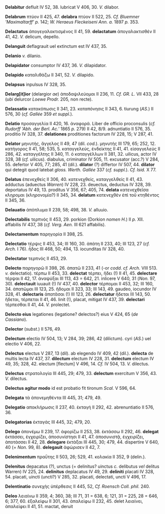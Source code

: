 **Delabitur** defluit IV 52, 38. lubricat V 406, 30. *V.* dilabor.

**Delabrum** πτύον II 425, 47. **delabra** πτύον II 522, 25. *Cf.
Bluemner 'Maximaltarff' p.* 142; *W. Heraeus Fleckeiseni Ann. a.* 1897
*p.* 353.

**Delactatus** ἀπογεγαλακτισμένος II 41, 59. **delactatum**
ἀπογαλακτισθέν II 41, 42. *V.* delicum, depello.

**Delanguit** deflagrauit uel extinctum est IV 437, 35.

**Delanio** *v.* dilanio.

**Delapidator** consumptor IV 437, 36. *V.* dilapidator.

**Delapido** καταλιθάζω II 341, 52. *V.* dilapido.

**Delapsus** inpulsus IV 328, 35.

**Delarg[it]ior** (delargior *ae*) ἀποδαψιλεύομαι II 236, 11. *Cf. GR.
L.* VII 433, 28 (*ubi* delurcor *Loewe Prodr.* 205, non recte).

**Delassatio** κατακόπωσις II 341, 23. καταπόνησις II 343, 6. tiurung
(*AS.*) II 576, 30 (*cf. Gallée* 359 *et suppl.*).

**Delatio** προσαγγελία II 420, 16. ἀναφορά. Liber de officio
proconsulis (*cf. Rudorff 'Abh. der Berl. Ac.'* 1865 *p.* 279) II 42,
8/9. adnuntiatio II 576, 35. proditio IV 328, 37. **delationes**
proditiones factorum IV 228, 15; V 287, 41.

**Delator** μηνυτής, ἄγγελος II 49, 47 (dil. *cod.*). μηνυτής III 179,
65; 252, 12. κατήγορος II 41, 58; 535, 5. καταγγελεύς, ἐνδείκτης II 41,
41. εἰσαγγελεύς II 286, 42. καταγγέλτης II 340, 11. ὁ καταγγέλλων II
381, 32. uilicus, actor IV 328, 38 (*cf.* uilicus). diabulus, criminator
IV 505, 11. excusator (acc.?) V 284, 55. defertor V 405, 77; 285, 41
(dil.). **dilator** (?) differtor IV 507, 44. **dilator** qui detegit
quod latebat *gloss. Werth. Gallée* 337 (*cf. suppl.*). *Cf. Isid.* X
77.

**Delatus** ἐπενεχθείς II 306, 40. κατενεχθείς, καταγγελθείς II 41, 43.
adductus (aduectus *Warren*) IV 228, 23. deuectus, deductus IV 328, 39.
deportatus IV 49, 13. proditus V 356, 67; 405, 74. **delata**
κατενεχθεῖσα κληρομαι (κληρονομία?) II 345, 34. **delatum** κατενεχθὲν
ἐπὶ τοῦ κτηθέντος II 345, 36.

**Delauatio** ἀπόπλυμα II 239, 58; 498, 38. *V.* alluuio.

**Delectabilis** τερπνός II 453, 29. porkion (Dorkion *nomen H.*) II
*p.* XII. affabilis IV 437, 38 (*cf. Verg. Aen.* III 621 affabilis).

**Delectamentum** παρηγορία II 398, 25.

**Delectatio** τέρψις II 453, 34; III 160, 30. ἀπάτη II 233, 40; III
123, 27 (*cf. Arch.* I 76). ἧδος III 468, 50; 494, 13. iocunditas IV
328, 40.

**Delectator** τερπνός II 453, 29.

**Delecto** παρηγορῶ II 398, 26. ἀπατῶ II 233, 41 (-or *codd. cf. Arch.*
VIII 513. *v.* delectatio). τέρπω II 453, 33. **delectat** τέρπει, ἥδει
(!) II 41, 45. **delectare** τέρψαι II 42, 17. ἀναψύξαι III 113, 43 =
642, 21. inlicere V 640, 31 (*Non.* 97, 30). **delectauit** iuuauit (!)
IV 437, 40. **delector** τέρπομαι II 453, 32; III 160, 34. ἀπατῶμαι III
123, 25. ἥδομαι II 323, 33; III 143, 49. gaudeo, iocundor IV 328, 41.
**delectaris** ἀπατᾶσαι (!) III 123, 26. **delectatur** ἥδεται III 143,
50. ἥδεται, τέρπεται II 41, 46. linit (!), placat, mitigat IV 437, 39.
**delectari** τέρπεσθαι II 41, 44. *V.* prolectet.

**Delecto eius** legationes (legatione? delectos?) eius V 424, 65 (*de
Cassiano*).

**Delector** (*subst.*) II 576, 49.

**Delectum** electio IV 504, 13; V 284, 39; 286, 42 (dilictum). cyri
(*AS.*) uel electio V 406, 22.

**Delectus** electus V 287, 13 (dil). ab elegendo IV 409, 42 (dil.).
**delecta** de multis lecta IV 437, 37. **dilectum** electum IV 228, 31.
**delectum** electum IV 49, 35; 328, 42. electum [flectum] V 496, 14.
*Cf.* IV 504, 13. *V.* dilectus.

**Delectus** στρατολογία III 445, 29; 479, 33. **delectum** exercitum V
356, 43. *V.* dilectus.

**Delectus agitur modo** id est probatio fit tironum *Scal.* V 596, 64.

**Delegata** τὰ ἀπονεμηθέντα III 445, 31; 479, 49.

**Delegatio** αποκλήρωσις II 237, 40. ἐκταγή II 292, 42. abrenuntiatio
II 576, 36.

**Delegatorias** ἐκταγάς III 445, 32; 479, 20.

**Delego** ἀπονέμω II 239, 17. ἀφορίζω II 253, 38. ἐκτάσσω II 292, 46.
**delegat** ἐκτάσσει, ἐγχειρίζει, ἀποσυνίστησι II 41, 47. ἀποσυνιστᾷ,
ἐγχειρίζει, ἀποτάσσει II 42, 28. **delegare** ἐκτάξαι III 445, 30; 479,
44. dispertire V 640, 40 (= *Non.* 99, 8). **delegauit** ἀφώρισεν II 42,
7.

**Delenimentum** πραΰτης II 503, 26; 529, 41. κολακία II 352, 9
(delin.).

**Delenitus** depacatus (?), unctus (= delinitus? uinctus *c.* delibutus
*vel* delitus Warren) IV 225, 24. **delinitus** deplacatus IV 49, 29.
**deliniti** placati IV 328, 54. placati, uincti (uncti?) V 285, 32.
placati, delectati, uncti V 496, 17.

**Delentinatio** συνεχὴς ὑπέρθεσις II 445, 52, *Cf. Roensch Coll. phil.*
240.

**Deleo** λειαίνω II 359, 4; 360, 38; III 71, 31 = 638, 6; 121, 31 =
225, 28 = 646, 6; 377, 60. ἐξαλείφω II 301, 43. ἀπαλείφω II 232, 45.
delet λειαίνει, ἀπαλείφει II 41, 51. mactat, deruit
